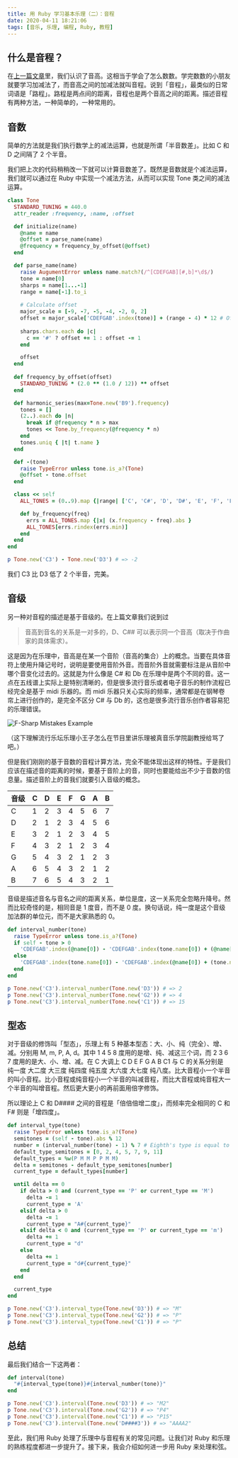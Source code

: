 ```yaml
---
title: 用 Ruby 学习基本乐理（二）：音程
date: 2020-04-11 18:21:06
tags: [音乐, 乐理, 编程, Ruby, 教程]
---
```


## 什么是音程？

在[上一篇文章](/2020/04/11/learn-music-theory-with-ruby-1/)里，我们认识了音高。这相当于学会了怎么数数。学完数数的小朋友就要学习加减法了，而音高之间的加减法就叫音程。说到「音程」，最类似的日常词语是「路程」。路程是两点间的距离，音程也是两个音高之间的距离。描述音程有两种方法，一种简单的，一种常用的。

## 音数

简单的方法就是我们执行数学上的减法运算，也就是所谓「半音数差」。比如 C 和 D 之间隔了 2 个半音。

我们把上次的代码稍稍改一下就可以计算音数差了。既然是音数就是个减法运算，我们就可以通过在 Ruby 中实现一个减法方法，从而可以实现 Tone 类之间的减法运算。

```ruby
class Tone
  STANDARD_TUNING = 440.0
  attr_reader :frequency, :name, :offset

  def initialize(name)
    @name = name
    @offset = parse_name(name)
    @frequency = frequency_by_offset(@offset)
  end

  def parse_name(name)
    raise AugumentError unless name.match?(/^[CDEFGAB][#,b]*\d$/)
    tone = name[0]
    sharps = name[1...-1]
    range = name[-1].to_i
    
    # Calculate offset
    major_scale = [-9, -7, -5, -4, -2, 0, 2]
    offset = major_scale['CDEFGAB'.index(tone)] + (range - 4) * 12 # Offset without sharps or flats
    
    sharps.chars.each do |c|
      c == '#' ? offset += 1 : offset -= 1
    end

    offset
  end
  
  def frequency_by_offset(offset)
    STANDARD_TUNING * (2.0 ** (1.0 / 12)) ** offset
  end

  def harmonic_series(max=Tone.new('B9').frequency)
    tones = []
    (2..).each do |n|
      break if @frequency * n > max
      tones << Tone.by_frequency(@frequency * n)
    end
    tones.uniq { |t| t.name }
  end

  def -(tone)
    raise TypeError unless tone.is_a?(Tone)
    @offset - tone.offset
  end

  class << self
    ALL_TONES = (0..9).map {|range| ['C', 'C#', 'D', 'D#', 'E', 'F', 'F#', 'G', 'G#', 'A', 'A#', 'B'].map {|name| "#{name}#{range}"}}.flatten.map { |name| Tone.new(name) }

    def by_frequency(freq)
      errs = ALL_TONES.map {|x| (x.frequency - freq).abs }
      ALL_TONES[errs.rindex(errs.min)]
    end
  end
end

p Tone.new('C3') - Tone.new('D3') # => -2
```

我们 C3 比 D3 低了 2 个半音，完美。

## 音级

另一种对音程的描述是基于音级的。在上篇文章我们说到过

> 音高到音名的关系是一对多的，D、C## 可以表示同一个音高（取决于作曲家的具体需求）。

这是因为在乐理中，音高是在某一个音阶（音高的集合）上的概念。当要在具体音符上使用升降记号时，说明是要使用音阶外音。而音阶外音就需要标注是从音阶中哪个音变化过去的。这就是为什么像是 C# 和 Db 在乐理中是两个不同的音。这一点在五线谱上实际上是特别清晰的，但是很多流行音乐或者电子音乐的制作流程已经完全是基于 midi 乐器的。而 midi 乐器只关心实际的频率，通常都是在钢琴卷帘上进行创作的，是完全不区分 C# 与 Db 的，这也是很多流行音乐创作者容易犯的乐理错误。

![F-Sharp Mistakes Example](/static/f-sharp.jpg)

（这下理解流行乐坛乐理小王子怎么在节目里讲乐理被真音乐学院副教授给骂了吧。）

但是我们刚刚的基于音数的音程计算方法，完全不能体现出这样的特性。于是我们应该在描述音的距离的时候，要基于音阶上的音，同时也要能给出不少于音数的信息量。描述音阶上的音我们就要引入音级的概念。

| 音级 | C    | D    | E    | F    | G    | A    | B    |
| ---- | ---- | ---- | ---- | ---- | ---- | ---- | ---- |
| C    | 1    | 2    | 3    | 4    | 5    | 6    | 7    |
| D    | 2    | 1    | 2    | 3    | 4    | 5    | 6    |
| E    | 3    | 2    | 1    | 2    | 3    | 4    | 5    |
| F    | 4    | 3    | 2    | 1    | 2    | 3    | 4    |
| G    | 5    | 4    | 3    | 2    | 1    | 2    | 3    |
| A    | 6    | 5    | 4    | 3    | 2    | 1    | 2    |
| B    | 7    | 6    | 5    | 4    | 3    | 2    | 1    |

音级是描述音名与音名之间的距离关系，单位是度，这一关系完全忽略升降号。然而比较奇怪的是，相同音是 1 度音，而不是 0 度。换句话说，纯一度是这个音级加法群的单位元，而不是大家熟悉的 0。

```ruby
def interval_number(tone)
  raise TypeError unless tone.is_a?(Tone)
  if self - tone > 0
    'CDEFGAB'.index(@name[0]) - 'CDEFGAB'.index(tone.name[0]) + (@name[-1].to_i - tone.name[-1].to_i) * 7 + 1
  else
    'CDEFGAB'.index(tone.name[0]) - 'CDEFGAB'.index(@name[0]) + (tone.name[-1].to_i - @name[-1].to_i) * 7 + 1
  end
end

p Tone.new('C3').interval_number(Tone.new('D3')) # => 2
p Tone.new('C3').interval_number(Tone.new('G2')) # => 4
p Tone.new('C3').interval_number(Tone.new('C1')) # => 15
```

## 型态

对于音级的修饰叫「型态」，乐理上有 5 种基本型态：大、小、纯（完全）、增、减。分别用 M, m, P, A, d。其中 1 4 5 8 度用的是增、纯、减这三个词，而 2 3 6 7 度用的是大、小、增、减。在 C 大调上 C D E F G A B C1 与 C 的关系分别是 纯一度 大二度 大三度 纯四度 纯五度 大六度 大七度 纯八度。比大音程小一个半音的叫小音程。比小音程或纯音程小一个半音的叫减音程，而比大音程或纯音程大一个半音的叫增音程。然后更大更小的再前面用倍字修饰。

所以理论上 C 和 D#### 之间的音程是「倍倍倍增二度」，而频率完全相同的 C 和 F# 则是「增四度」。

```ruby
def interval_type(tone)
  raise TypeError unless tone.is_a?(Tone)
  semitones = (self - tone).abs % 12
  number = (interval_number(tone) - 1) % 7 # Eighth's type is equal to union's.
  default_type_semitones = [0, 2, 4, 5, 7, 9, 11]
  default_types = %w(P M M P P M M)
  delta = semitones - default_type_semitones[number]
  current_type = default_types[number]

  until delta == 0
    if delta > 0 and (current_type == 'P' or current_type == 'M')
      delta -= 1
      current_type = 'A'
    elsif delta > 0
      delta -= 1
      current_type = "A#{current_type}"
    elsif delta < 0 and (current_type == 'P' or current_type == 'm')
      delta += 1
      current_type = "d"
    else
      delta += 1
      current_type = "d#{current_type}"
    end
  end

  current_type
end

p Tone.new('C3').interval_type(Tone.new('D3')) # => "M"
p Tone.new('C3').interval_type(Tone.new('G2')) # => "P"
p Tone.new('C3').interval_type(Tone.new('C1')) # => "P"
```

## 总结

最后我们结合一下这两者：

```ruby
def interval(tone)
  "#{interval_type(tone)}#{interval_number(tone)}"
end

p Tone.new('C3').interval(Tone.new('D3')) # => "M2"
p Tone.new('C3').interval(Tone.new('G2')) # => "P4"
p Tone.new('C3').interval(Tone.new('C1')) # => "P15"
p Tone.new('C3').interval(Tone.new('D####3')) # => "AAAA2"
```

至此，我们用 Ruby 处理了乐理中与音程有关的常见问题。让我们对 Ruby 和乐理的熟练程度都进一步提升了。接下来，我会介绍如何进一步用 Ruby 来处理和弦。
